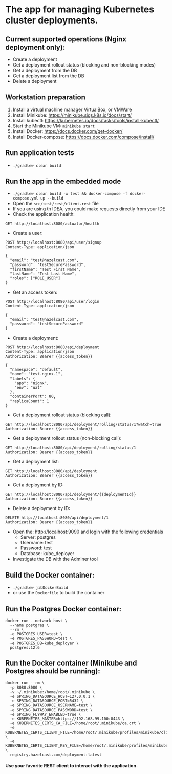 # The app for managing Kubernetes cluster deployments.

## Current supported operations (Nginx deployment only):
- Create a deployment
- Get a deployment rollout status (blocking and non-blocking modes)
- Get a deployment from the DB
- Get a deployment list from the DB
- Delete a deployment

## Workstation preparation
1. Install a virtual machine manager VirtualBox, or VMWare
2. Install Minikube: https://minikube.sigs.k8s.io/docs/start/
3. Install kubectl: https://kubernetes.io/docs/tasks/tools/install-kubectl/
4. Start the Minikube VM: `minikube start`
5. Install Docker: https://docs.docker.com/get-docker/
6. Install Docker-compose: https://docs.docker.com/compose/install/

## Run application tests
- `./gradlew clean build`

## Run the app in the embedded mode
- `./gradlew clean build -x test && docker-compose -f docker-compose.yml up --build`
- Open the `src/test/rest/client.rest` file
- If you are using th IDEA, you could make requests directly from your IDE
- Check the application health: 
```shell
GET http://localhost:8080/actuator/health
```
- Create a user:
```shell
POST http://localhost:8080/api/user/signup
Content-Type: application/json

{
  "email": "test@hazelcast.com",
  "password": "testSecurePassword",
  "firstName": "Test First Name",
  "lastName": "Test Last Name",
  "roles": ["ROLE_USER"]
}
```
- Get an access token:
```shell
POST http://localhost:8080/api/user/login
Content-Type: application/json

{
  "email": "test@hazelcast.com",
  "password": "testSecurePassword"
}
```
- Create a deployment:
```shell
POST http://localhost:8080/api/deployment
Content-Type: application/json
Authorization: Bearer {{access_token}}

{
  "namespace": "default",
  "name": "test-nginx-1",
  "labels": {
    "app": "nignx",
    "env": "uat"
  },
  "containerPort": 80,
  "replicaCount": 1
}
```
- Get a deployment rollout status (blocking call):
```shell
GET http://localhost:8080/api/deployment/rolling/status/1?watch=true
Authorization: Bearer {{access_token}}
```
- Get a deployment rollout status (non-blocking call):
```shell
GET http://localhost:8080/api/deployment/rolling/status/1
Authorization: Bearer {{access_token}}
```
- Get a deployment list:
```shell
GET http://localhost:8080/api/deployment
Authorization: Bearer {{access_token}}
```
- Get a deployment by ID:
```shell
GET http://localhost:8080/api/deployment/{{deploymentId}}
Authorization: Bearer {{access_token}}
```
- Delete a deployment by ID:
```shell
DELETE http://localhost:8080/api/deployment/1
Authorization: Bearer {{access_token}}
```
- Open the: http://localhost:9090 and login with the following credentials
    - Server: postgres
    - Username: test
    - Password: test
    - Database: kube_deployer
- Investigate the DB with the Adminer tool

## Build the Docker container:
- `./gradlew jibDockerBuild`
- or use the `Dockerfile` to build the container

## Run the Postgres Docker container:
```shell
docker run --network host \
  --name postgres \
  --rm \
  -e POSTGRES_USER=test \
  -e POSTGRES_PASSWORD=test \
  -e POSTGRES_DB=kube_deployer \
  postgres:12.6
```
## Run the Docker container (Minikube and Postgres should be running):
```shell
docker run --rm \
  -p 8080:8080 \
  -v ~/.minikube:/home/root/.minikube \
  -e SPRING_DATASOURCE_HOST=127.0.0.1 \
  -e SPRING_DATASOURCE_PORT=5432 \
  -e SPRING_DATASOURCE_USERNAME=test \
  -e SPRING_DATASOURCE_PASSWORD=test \
  -e SPRING_FLYWAY_ENABLED=true \
  -e KUBERNETES_MASTER=https://192.168.99.100:8443 \
  -e KUBERNETES_CERTS_CA_FILE=/home/root/.minikube/ca.crt \
  -e KUBERNETES_CERTS_CLIENT_FILE=/home/root/.minikube/profiles/minikube/client.crt \
  -e KUBERNETES_CERTS_CLIENT_KEY_FILE=/home/root/.minikube/profiles/minikube/client.key \
  registry.hazelcast.com/deployment:latest
```

#### Use your favorite REST client to interact with the application.
